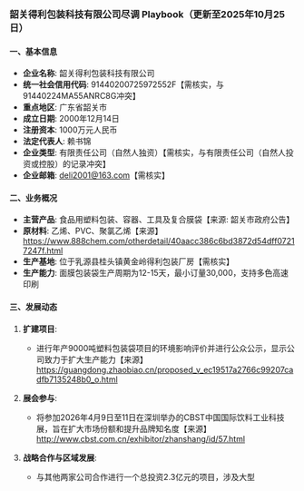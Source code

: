 ### 韶关得利包装科技有限公司尽调 Playbook（更新至2025年10月25日）

#### 一、基本信息
- **企业名称**: 韶关得利包装科技有限公司
- **统一社会信用代码**: 91440200725972552F【需核实，与91440224MA55ANRC8G冲突】
- **重点地区**: 广东省韶关市
- **成立日期**: 2000年12月14日
- **注册资本**: 1000万元人民币
- **法定代表人**: 赖书锦
- **企业类型**: 有限责任公司（自然人独资）【需核实，与有限责任公司（自然人投资或控股）的记录冲突】
- **企业邮箱**: deli2001@163.com【需核实】

#### 二、业务概况
- **主营产品**: 食品用塑料包装、容器、工具及复合膜袋【来源: 韶关市政府公告】
- **原材料**: 乙烯、PVC、聚氯乙烯【来源】https://www.888chem.com/otherdetail/40aacc386c6bd3872d54dff07217247f.html
- **生产基地**: 位于乳源县桂头镇黄金岭得利包装厂房【需核实】
- **生产能力**: 面膜包装袋生产周期为12-15天，最小订量30,000，支持多色高速印刷

#### 三、发展动态
1. **扩建项目**:
   - 进行年产9000吨塑料包装袋项目的环境影响评价并进行公众公示，显示公司致力于扩大生产能力【来源】https://guangdong.zhaobiao.cn/proposed_v_ec19517a2766c99207cadfb7135248b0_o.html

2. **展会参与**:
   - 将参加2026年4月9日至11日在深圳举办的CBST中国国际饮料工业科技展，旨在扩大市场份额和提升品牌知名度【来源】http://www.cbst.com.cn/exhibitor/zhanshang/id/57.html

3. **战略合作与区域发展**:
   - 与其他两家公司合作进行一个总投资2.3亿元的项目，涉及大型